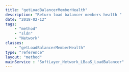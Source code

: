 ```yaml
---
title: "getLoadBalancerMemberHealth"
description: "Return load balancer members health "
date: "2018-02-12"
tags:
    - "method"
    - "sldn"
    - "Network"
classes:
    - "getLoadBalancerMemberHealth"
type: "reference"
layout: "method"
mainService : "SoftLayer_Network_LBaaS_LoadBalancer"
---
```

